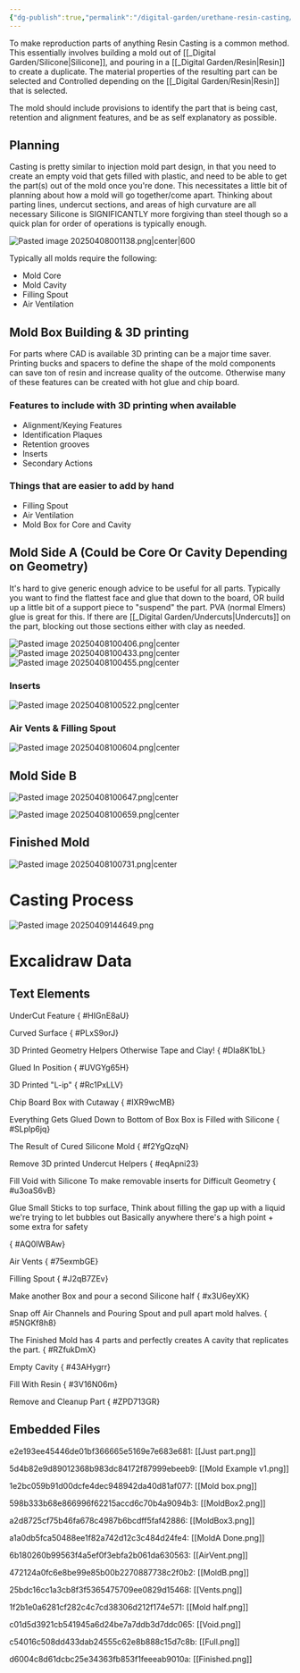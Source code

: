 ```yaml
---
{"dg-publish":true,"permalink":"/digital-garden/urethane-resin-casting/","noteIcon":"1","created":"2025-04-09T10:43:34.368-04:00","updated":"2025-04-10T17:18:31.389-04:00"}
---
```


To make reproduction parts of anything Resin Casting is a common method. This essentially involves building a mold out of [[_Digital Garden/Silicone\|Silicone]], and pouring in a [[_Digital Garden/Resin\|Resin]] to create a duplicate. The material properties of the resulting part can be selected and Controlled depending on the [[_Digital Garden/Resin\|Resin]] that is selected. 

The mold should include provisions to identify the part that is being cast, retention and alignment features, and be as self explanatory as possible. 
## Planning
Casting is pretty similar to injection mold part design, in that you need to create an empty void that gets filled with plastic, and need to be able to get the part(s) out of the mold once you're done. This necessitates a little bit of planning about how a mold will go together/come apart. 
Thinking about parting lines, undercut sections, and areas of high curvature are all necessary 
Silicone is SIGNIFICANTLY more forgiving than steel though so a quick plan for order of operations is typically enough.


![Pasted image 20250408001138.png|center|600](/img/user/Images/Pasted%20image%2020250408001138.png)

Typically all molds require the following:
- Mold Core
- Mold Cavity
- Filling Spout
- Air Ventilation 
## Mold Box Building & 3D printing 
For parts where CAD is available 3D printing can be a major time saver.  Printing bucks and spacers to define the shape of the mold components can save ton of resin and increase quality of the outcome. Otherwise many of these features can be created with hot glue and chip board. 
### Features to include with 3D printing when available
- Alignment/Keying Features
- Identification Plaques
- Retention grooves
- Inserts
- Secondary Actions 
### Things that are easier to add by hand
- Filling Spout
- Air Ventilation
- Mold Box for Core and Cavity
## Mold Side A (Could be Core Or Cavity Depending on Geometry)
It's hard to give generic enough advice to be useful for all parts. Typically you want to find the flattest face and glue that down to the board, OR build up a little bit of a support piece to "suspend" the part.  PVA (normal Elmers) glue is great for this.  If there are [[_Digital Garden/Undercuts\|Undercuts]] on the part, blocking out those sections either with clay as needed.

![Pasted image 20250408100406.png|center](/img/user/Images/Pasted%20image%2020250408100406.png)
![Pasted image 20250408100433.png|center](/img/user/Images/Pasted%20image%2020250408100433.png)
![Pasted image 20250408100455.png|center](/img/user/Images/Pasted%20image%2020250408100455.png)

### Inserts
![Pasted image 20250408100522.png|center](/img/user/Images/Pasted%20image%2020250408100522.png)

### Air  Vents & Filling Spout
![Pasted image 20250408100604.png|center](/img/user/Images/Pasted%20image%2020250408100604.png)
## Mold Side B
![Pasted image 20250408100647.png|center](/img/user/Images/Pasted%20image%2020250408100647.png)

![Pasted image 20250408100659.png|center](/img/user/Images/Pasted%20image%2020250408100659.png)
## Finished Mold
![Pasted image 20250408100731.png|center](/img/user/Images/Pasted%20image%2020250408100731.png)

# Casting Process

![Pasted image 20250409144649.png](/img/user/Images/Pasted%20image%2020250409144649.png)
# Excalidraw Data

## Text Elements
UnderCut Feature
{ #HIGnE8aU}


Curved Surface
{ #PLxS9orJ}


3D Printed Geometry Helpers
Otherwise Tape and Clay! 
{ #DIa8K1bL}


Glued In Position
{ #UVGYg65H}


3D Printed "L-ip"
{ #Rc1PxLLV}


Chip Board Box with Cutaway
{ #IXR9wcMB}


Everything Gets Glued 
Down to Bottom of Box
Box is Filled with Silicone
{ #SLplp6jq}


The Result of Cured Silicone Mold
{ #f2YgQzqN}


Remove 3D printed Undercut Helpers
{ #eqApni23}


Fill Void with Silicone
To make removable inserts for 
Difficult Geometry
{ #u3oaS6vB}


Glue Small Sticks to top surface,
Think about filling the gap up with a liquid
we're trying to let bubbles out 
Basically anywhere there's a 
high point + some extra for safety

{ #AQ0lWBAw}


Air Vents
{ #75exmbGE}


Filling Spout
{ #J2qB7ZEv}


Make another Box and pour a second Silicone half 
{ #x3U6eyXK}


Snap off Air Channels and Pouring Spout
and pull apart mold halves.
{ #5NGKf8h8}


The Finished Mold has 4 parts and perfectly creates
A cavity that replicates the part. 
{ #RZfukDmX}


Empty Cavity
{ #43AHygrr}


Fill With Resin
{ #3V16N06m}


Remove and Cleanup Part
{ #ZPD713GR}


## Embedded Files
e2e193ee45446de01bf366665e5169e7e683e681: [[Just part.png]]

5d4b82e9d89012368b983dc84172f87999ebeeb9: [[Mold Example v1.png]]

1e2bc059b91d00dcfe4dec948942da40d81af077: [[Mold box.png]]

598b333b68e866996f62215accd6c70b4a9094b3: [[MoldBox2.png]]

a2d8725cf75b46fa678c4987b6bcdff5faf42886: [[MoldBox3.png]]

a1a0db5fca50488ee1f82a742d12c3c484d24fe4: [[MoldA Done.png]]

6b180260b99563f4a5ef0f3ebfa2b061da630563: [[AirVent.png]]

472124a0fc6e8be99e85b00b2270887738c2f0b2: [[MoldB.png]]

25bdc16cc1a3cb8f3f5365475709ee0829d15468: [[Vents.png]]

1f2b1e0a6281cf282c4c7cd38306d212f174e571: [[Mold half.png]]

c01d5d3921cb541945a6d24be7a7ddb3d7ddc065: [[Void.png]]

c54016c508dd433dab24555c62e8b888c15d7c8b: [[Full.png]]

d6004c8d61dcbc25e34363fb853f1feeeab9010a: [[Finished.png]]

